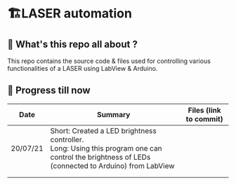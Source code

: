 # 🏗️LASER automation
## 🤔 What's this repo all about ?
This repo contains the source code & files used for controlling various functionalities of a LASER using LabView & Arduino.
## 🏃 Progress till now
| **Date** | **Summary** | **Files (link to commit)** |
|------|---------|-------|
|  20/07/21    |  Short: Created a LED brightness controller.<br />Long: Using this program one can control the brightness of LEDs (connected to Arduino) from LabView        |       |
|      |         |       |
|      |         |       |
